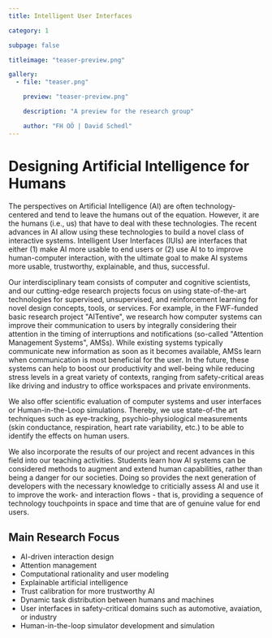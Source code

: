 ```yaml
---
title: Intelligent User Interfaces

category: 1

subpage: false

titleimage: "teaser-preview.png"

gallery:
  - file: "teaser.png"

    preview: "teaser-preview.png"

    description: "A preview for the research group"

    author: "FH OÖ | David Schedl"
---
```


# Designing Artificial Intelligence for Humans

The perspectives on Artificial Intelligence (AI) are often technology-centered and tend to leave the humans out of the equation. However, it are the humans (i.e., us) that have to deal with these technologies. The recent advances in AI allow using these technologies to build a novel class of interactive systems. Intelligent User Interfaces (IUIs) are interfaces that either (1) make AI more usable to end users or (2) use AI to to improve human-computer interaction, with the ultimate goal to make AI systems more usable, trustworthy, explainable, and thus, successful. 

Our interdisciplinary team consists of computer and cognitive scientists, and our cutting-edge research projects focus on using state-of-the-art technologies for supervised, unsupervised, and reinforcement learning for novel design concepts, tools, or services. For example, in the FWF-funded basic research project "AITentive", we research how computer systems can improve their communication to users by integrally considering their attention in the timing of interruptions and notifications (so-called "Attention Management Systems", AMSs). While existing systems typically communicate new information as soon as it becomes available, AMSs learn when communication is most beneficial for the user. In the future, these systems can help to boost our productivity and well-being while reducing stress levels in a great variety of contexts, ranging from safety-critical areas like driving and industry to office workspaces and private environments. 

We also offer scientific evaluation of computer systems and user interfaces or Human-in-the-Loop simulations. Thereby, we use state-of-the art techniques such as eye-tracking, psychio-physiological measurements (skin conductance, respiration, heart rate variability, etc.) to be able to identify the effects on human users. 

We also incorporate the results of our project and recent advances in this field into our teaching activities. Students learn how AI systems can be considered methods to augment and extend human capabilities, rather than being a danger for our societies. Doing so provides the next generation of developers with the necessary knowledge to criticially assess AI and use it to improve the work- and interaction flows - that is, providing a sequence of technology touchpoints in space and time that are of genuine value for end users. 

## Main Research Focus

- AI-driven interaction design
- Attention management
- Computational rationality and user modeling
- Explainable artificial intelligence
- Trust calibration for more trustworthy AI
- Dynamic task distribution between humans and machines
- User interfaces in safety-critical domains such as automotive, avaiation, or industry
- Human-in-the-loop simulator development and simulation

